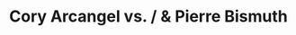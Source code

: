 ---
ee_id_show: '2162'
site: '1'
type: '5'
title: Cory Arcangel vs. / & Pierre Bismuth
url: cory-arcangel-vs-pierre-bismuth
live_url: ''
year: '2011'
venue: Team Gallery
state_country: New York
pitch: I picked 3 of Pierre's things, he picked 3 of mine, and we made one together.
  :)
ps: ''
imgs: team-ny-2011-11-install-2-database-AR.jpg,team-ny-2011-11-install-1-database-AR.jpg,team-ny-2011-11-install-5-database-AR.jpg,team-ny-2011-11-install-4-database-AR.jpg,team-ny-2011-12-performance-5-database-MFI.jpg
things: "[72] 2010-003 Theres Always One At Every Party - 2010-003-theres-always-one-at-every-party,[235]
  2011-158 asdfgh - 2011-158-asdfgh,[2211] 2011-137 Living Situtations - 2011-137-living-situtations,[2213]
  2011-193 Various Books, Various Scents - 2011-193-various-books-various-scents1"
layout: shows
---